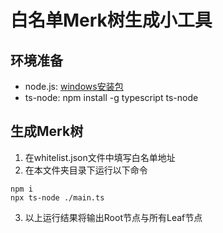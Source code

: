 # 白名单Merk树生成小工具

## 环境准备
- node.js: [windows安装包](https://nodejs.org/dist/v18.18.0/node-v18.18.0-x64.msi)
- ts-node: npm install -g typescript ts-node


## 生成Merk树
1. 在whitelist.json文件中填写白名单地址
2. 在本文件夹目录下运行以下命令
```shell
npm i
npx ts-node ./main.ts
```
3. 以上运行结果将输出Root节点与所有Leaf节点
